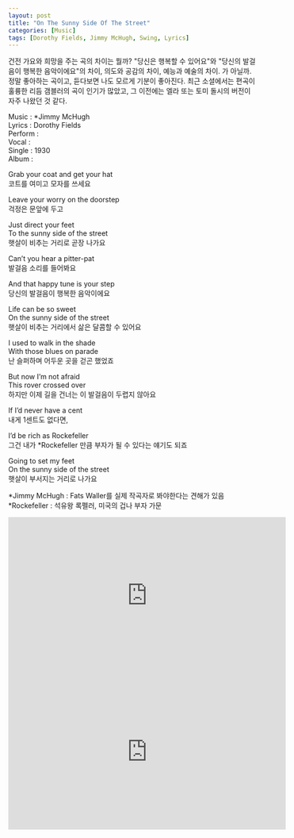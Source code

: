 ```yaml
---
layout: post
title: "On The Sunny Side Of The Street"
categories: [Music]
tags: [Dorothy Fields, Jimmy McHugh, Swing, Lyrics]
---
```


건전 가요와 희망을 주는 곡의 차이는 뭘까? "당신은 행복할 수 있어요"와 "당신의 발걸음이 행복한 음악이에요"의 차이, 의도와 공감의 차이, 예능과 예술의 차이. 가 아닐까. 정말 좋아하는 곡이고, 듣다보면 나도 모르게 기분이 좋아진다. 최근 소셜에서는 편곡이 훌륭한 리듬 갬블러의 곡이 인기가 많았고, 그 이전에는 엘라 또는 토미 돌시의 버전이 자주 나왔던 것 같다.

Music : &#42;Jimmy McHugh    
Lyrics : Dorothy Fields  
Perform :    
Vocal :   
Single : 1930   
Album :   

Grab your coat and get your hat  
코트를 여미고 모자를 쓰세요  

Leave your worry on the doorstep  
걱정은 문앞에 두고  

Just direct your feet  
To the sunny side of the street  
햇살이 비추는 거리로 곧장 나가요  

Can’t you hear a pitter-pat  
발걸음 소리를 들어봐요  

And that happy tune is your step  
당신의 발걸음이 행복한 음악이에요  

Life can be so sweet  
On the sunny side of the street  
햇살이 비추는 거리에서 삶은 달콤할 수 있어요  

I used to walk in the shade  
With those blues on parade  
난 슬퍼하며 어두운 곳을 걷곤 했었죠  

But now I’m not afraid  
This rover crossed over  
하지만 이제 길을 건너는 이 발걸음이 두렵지 않아요  

If I’d never have a cent  
내게 1센트도 없다면,  

I’d be rich as Rockefeller  
그건 내가 &#42;Rockefeller 만큼 부자가 될 수 있다는 얘기도 되죠  

Going to set my feet  
On the sunny side of the street  
햇살이 부서지는 거리로 나가요  

&#42;Jimmy McHugh : Fats Waller를 실제 작곡자로 봐야한다는 견해가 있음  
&#42;Rockefeller : 석유왕 록펠러, 미국의 겁나 부자 가문  

<iframe width="560" height="315" src="https://www.youtube.com/embed/Il25S7FtKd8" title="YouTube video player" frameborder="0" allow="accelerometer; autoplay; clipboard-write; encrypted-media; gyroscope; picture-in-picture" allowfullscreen></iframe>

<iframe width="560" height="315" src="https://www.youtube.com/embed/TQtXo4tiZxs" title="YouTube video player" frameborder="0" allow="accelerometer; autoplay; clipboard-write; encrypted-media; gyroscope; picture-in-picture" allowfullscreen></iframe>
